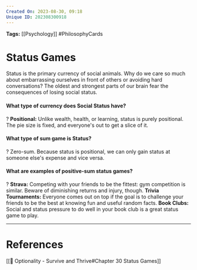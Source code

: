 ```yaml
---
Created On: 2023-08-30, 09:18
Unique ID: 202308300918
---
```

**Tags:** [[Psychology]] #PhilosophyCards

# Status Games

Status is the primary currency of social animals. Why do we care so much about embarrassing ourselves in front of others or avoiding hard conversations? The oldest and strongest parts of our brain fear the consequences of losing social status. 


#### What type of currency does Social Status have?
?
**Positional:** Unlike wealth, health, or learning, status is purely positional. The pie size is fixed, and everyone's out to get a slice of it.
<!--SR:!2023-10-15,22,230-->

#### What type of sum game is Status?
?
Zero-sum. Because status is positional, we can only gain status at someone else's expense and vice versa. 
<!--SR:!2023-10-24,31,250-->

#### What are examples of positive-sum status games?
?
**Strava:** Competing with your friends to be the fittest: gym competition is similar. Beware of diminishing returns and injury, though.
**Trivia Tournaments:** Everyone comes out on top if the goal is to challenge your friends to be the best at knowing fun and useful random facts. 
**Book Clubs:** Social and status pressure to do well in your book club is a great status game to play.  
<!--SR:!2023-10-03,22,290-->


---
# References
[[📗 Optionality - Survive and Thrive#Chapter 30 Status Games]]
